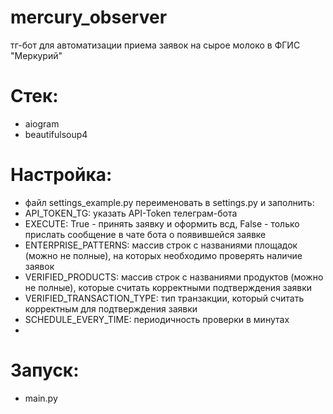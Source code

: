 # mercury_observer
тг-бот для автоматизации приема заявок на сырое молоко в ФГИС "Меркурий"

# Стек:
* aiogram
* beautifulsoup4

# Настройка:
* файл settings_example.py переименовать в settings.py и заполнить:
* API_TOKEN_TG: указать API-Token телеграм-бота
* EXECUTE: True - принять заявку и оформить всд, False - только прислать сообщение в чате бота о появившейся заявке
* ENTERPRISE_PATTERNS: массив строк с названиями площадок (можно не полные), на которых необходимо проверять наличие заявок
* VERIFIED_PRODUCTS: массив строк с названиями продуктов (можно не полные), которые считать корректными подтверждения заявки
* VERIFIED_TRANSACTION_TYPE: тип транзакции, который считать корректным для подтверждения заявки
* SCHEDULE_EVERY_TIME: периодичность проверки в минутах
* 
# Запуск:
* main.py